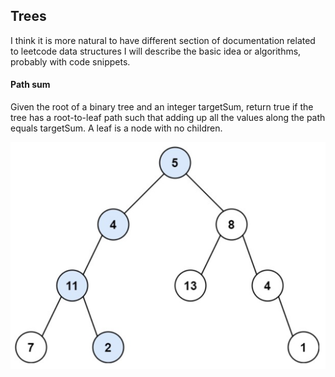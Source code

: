 ## Trees
I think it is more natural to have different section of documentation related to leetcode data structures
I will describe the basic idea or algorithms, probably with code snippets. 

#### Path sum
Given the root of a binary tree and an integer targetSum, return true if the tree has a root-to-leaf path such that adding 
up all the values along the path equals targetSum.  A leaf is a node with no children.

![img.png](images/path_sum_of_bt.png)


